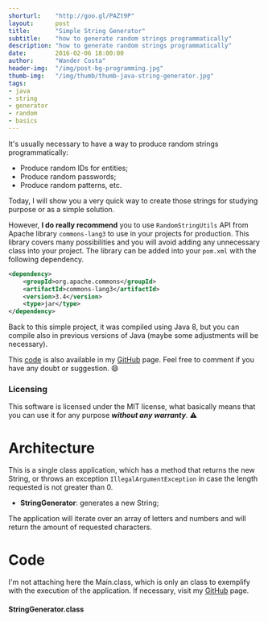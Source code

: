 ```yaml
---
shorturl:    "http://goo.gl/PAZt9P"
layout:      post
title:       "Simple String Generator"
subtitle:    "how to generate random strings programmatically"
description: "how to generate random strings programmatically"
date:        2016-02-06 18:00:00
author:      "Wander Costa"
header-img:  "/img/post-bg-programming.jpg"
thumb-img:   "/img/thumb/thumb-java-string-generator.jpg"
tags:
- java
- string
- generator
- random
- basics
---
```


[github]:https://github.com/rwanderc
[git-stringgenerator]:https://github.com/rwanderc/string-generator

It's usually necessary to have a way to produce random strings programmatically:

* Produce random IDs for entities;
* Produce random passwords;
* Produce random patterns, etc.

Today, I will show you a very quick way to create those strings for studying purpose or as a simple solution.<!--more-->

However, __I do really recommend__ you to use `RandomStringUtils` API from Apache library `commons-lang3` to use in your projects for production. This library covers many possibilities and you will avoid adding any unnecessary class into your project. The library can be added into your `pom.xml` with the following dependency.

``` xml
<dependency>
    <groupId>org.apache.commons</groupId>
    <artifactId>commons-lang3</artifactId>
    <version>3.4</version>
    <type>jar</type>
</dependency>
```

Back to this simple project, it was compiled using Java 8, but you can compile also in previous versions of Java (maybe some adjustments will be necessary).

This [code][git-stringgenerator] is also available in my <i class="fa fa-github"></i> [GitHub][github] page. Feel free to comment if you have any doubt or suggestion. :smile:

### Licensing

This software is licensed under the MIT license, what basically means that you can use it for any purpose ___without any warranty___. :warning:

# Architecture

This is a single class application, which has a method that returns the new String, or throws an exception `IllegalArgumentException` in case the length requested is not greater than 0.

* **StringGenerator**: generates a new String;

The application will iterate over an array of letters and numbers and will return the amount of requested characters.

# Code

I'm not attaching here the Main.class, which is only an class to exemplify with the execution of the application. If necessary, visit my <i class="fa fa-github"></i> [GitHub][github] page.

#### StringGenerator.class
<script src="https://gist.github.com/rwanderc/28d1b684e4298e7ed1451c23a8eca592.js"></script>
